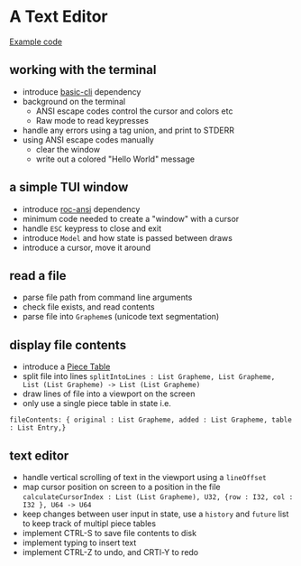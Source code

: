 # A Text Editor

[Example code](https://github.com/lukewilliamboswell/roc-ansi/blob/main/examples/text-editor.roc)

## working with the terminal
- introduce [basic-cli](https://github.com/roc-lang/basic-cli) dependency
- background on the terminal
  - ANSI escape codes control the cursor and colors etc
  - Raw mode to read keypresses
- handle any errors using a tag union, and print to STDERR 
- using ANSI escape codes manually
  - clear the window
  - write out a colored "Hello World" message

## a simple TUI window
- introduce [roc-ansi](https://github.com/lukewilliamboswell/roc-ansi) dependency
- minimum code needed to create a "window" with a cursor
- handle `ESC` keypress to close and exit
- introduce `Model` and how state is passed between draws
- introduce a cursor, move it around

## read a file
- parse file path from command line arguments
- check file exists, and read contents
- parse file into `Grapheme`s (unicode text segmentation)

## display file contents
- introduce a [Piece Table](https://en.wikipedia.org/wiki/Piece_table)
- split file into lines `splitIntoLines : List Grapheme, List Grapheme, List (List Grapheme) -> List (List Grapheme)`
- draw lines of file into a viewport on the screen
- only use a single piece table in state i.e. 

```roc
fileContents: { original : List Grapheme, added : List Grapheme, table : List Entry,}
```

## text editor
- handle vertical scrolling of text in the viewport using a `lineOffset`
- map cursor position on screen to a position in the file `calculateCursorIndex : List (List Grapheme), U32, {row : I32, col : I32 }, U64 -> U64`
- keep changes between user input in state, use a `history` and `future` list to keep track of multipl piece tables
- implement CTRL-S to save file contents to disk
- implement typing to insert text
- implement CTRL-Z to undo, and CRTl-Y to redo